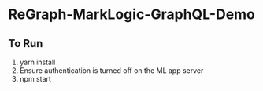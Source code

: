 # ReGraph-MarkLogic-GraphQL-Demo

## To Run
1. yarn install
2. Ensure authentication is turned off on the ML app server
3. npm start